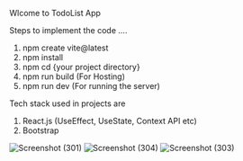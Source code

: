 Wlcome to TodoList App 

Steps to implement the code ....
1. npm create vite@latest
2. npm install
3. npm cd {your project directory}
4. npm run build (For Hosting)
5. npm run dev (For running the server)

Tech stack used in projects are 
1. React.js (UseEffect, UseState, Context API etc)
2. Bootstrap


![Screenshot (301)](https://github.com/bishwajit-123/TodoList/assets/102013519/c0b4aab8-2d7d-4507-aa88-01f3ba7b5ed9)
![Screenshot (304)](https://github.com/bishwajit-123/TodoList/assets/102013519/e389e8e1-a386-4a0f-a157-e47031660d65)
![Screenshot (303)](https://github.com/bishwajit-123/TodoList/assets/102013519/1b6190ba-5347-4acd-9316-040834da89c4)


